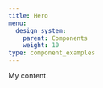 ```yaml
---
title: Hero
menu:
  design_system:
    parent: Components
    weight: 10
type: component_examples
---
```


My content.